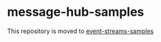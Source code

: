 # message-hub-samples

This repository is moved to [event-streams-samples](https://github.com/ibm-messaging/event-streams-samples/)